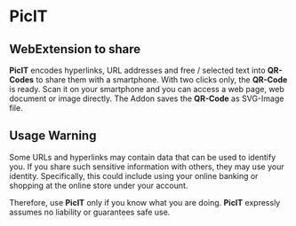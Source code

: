 # PicIT
## WebExtension to share

**PicIT** encodes hyperlinks, URL addresses and free / selected text into
**QR-Codes** to share them with a smartphone. With two clicks only, the
**QR-Code** is ready. Scan it on your smartphone and you can access a web page,
web document or image directly. The Addon saves the **QR-Code** as SVG-Image file.

## Usage Warning
Some URLs and hyperlinks may contain data that can be used to identify you.
If you share such sensitive information with others, they may use your identity.
Specifically, this could include using your online banking or shopping at the
online store under your account.

Therefore, use **PicIT** only if you know what
you are doing. **PicIT** expressly assumes no liability or guarantees safe use.

